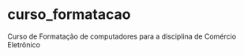 curso_formatacao
================

Curso de Formatação de computadores para a disciplina de Comércio Eletrônico